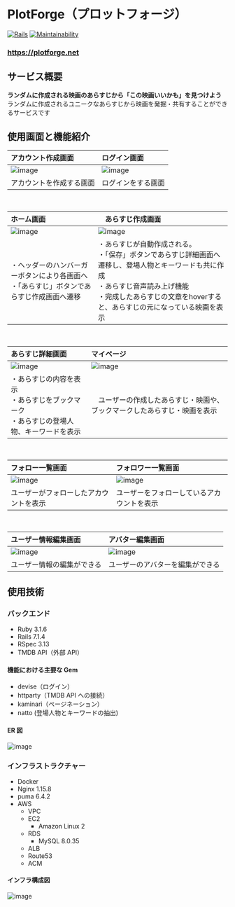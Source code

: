 # PlotForge（プロットフォージ）

[![Rails](https://img.shields.io/badge/Rails-v6.1.6-%23a72332)](https://rubygems.org/gems/rails/versions/6.1.6)
[![Maintainability](https://api.codeclimate.com/v1/badges/d31e5fff03ec3ea494fa/maintainability)](https://codeclimate.com/github/maixhashi/plotforge/maintainability)

### **https://plotforge.net**

## サービス概要
**ランダムに作成される映画のあらすじから「この映画いいかも」を見つけよう**
<br>
ランダムに作成されるユニークなあらすじから映画を発掘・共有することができるサービスです

## 使用画面と機能紹介

| アカウント作成画面                                                         | ログイン画面                                                                                             |
| :------------------------------------------------------------------- | :----------------------------------------------------------------------------------------------------- |
| ![image](https://github.com/user-attachments/assets/b3b0623f-0a2c-43f6-be0f-fe0eab8635c8) |![image](https://github.com/user-attachments/assets/1d05126b-5e1a-44b5-8698-3d881a4e7481)|
| アカウントを作成する画面              | ログインをする画面 |

<br>

| ホーム画面                                                         |　あらすじ作成画面                                                                                             |
| :------------------------------------------------------------------- | :----------------------------------------------------------------------------------------------------- |
| ![image](https://github.com/user-attachments/assets/f0222456-d72a-45f7-98f4-03ddca57d7e3)|![image](https://github.com/user-attachments/assets/e1f4741e-65af-46c7-9e36-2c03f13637f8)|
|・ヘッダーのハンバーガーボタンにより各画面へ<br>・「あらすじ」ボタンであらすじ作成画面へ遷移|・あらすじが自動作成される。<br>・「保存」ボタンであらすじ詳細画面へ遷移し、登場人物とキーワードも共に作成<br>・あらすじ音声読み上げ機能<br>・完成したあらすじの文章をhoverすると、あらすじの元になっている映画を表示 |

<br>

| あらすじ詳細画面                                                                                                                | マイページ                                                                                                        |
| :------------------------------------------------------------------------------------------------------------------------- | :-------------------------------------------------------------------------------------------------------------------------- |
| ![image](https://github.com/user-attachments/assets/70cd0c80-edd2-4906-9858-e08992772459)| ![image](https://github.com/user-attachments/assets/fda73824-65f5-4611-a482-5fef6589b15a)|
|・あらすじの内容を表示<br>・あらすじをブックマーク<br>・あらすじの登場人物、キーワードを表示|　ユーザーの作成したあらすじ・映画や、ブックマークしたあらすじ・映画を表示 |

<br>

| フォロー一覧画面                                                                                                                | フォロワー一覧画面                                                                                                        |
| :------------------------------------------------------------------------------------------------------------------------- | :-------------------------------------------------------------------------------------------------------------------------- |
| ![image](https://github.com/user-attachments/assets/61fa8677-8493-45c9-955d-87733e2157b6)| ![image](https://github.com/user-attachments/assets/cc8b3ab9-898b-443c-9d04-ac31cd6ab832) |
|ユーザーがフォローしたアカウントを表示 | ユーザーをフォローしているアカウントを表示 |

<br>

| ユーザー情報編集画面                                                                                                                | アバター編集画面                                                                                                        |
| :------------------------------------------------------------------------------------------------------------------------- | :-------------------------------------------------------------------------------------------------------------------------- |
| ![image](https://github.com/user-attachments/assets/a197b5cb-2873-4a86-8e85-b3c99dfcdcd7)|![image](https://github.com/user-attachments/assets/f0f9cb0b-bc35-4afc-b923-f820eab6db6d)|
|ユーザー情報の編集ができる | ユーザーのアバターを編集ができる |


## 使用技術

### バックエンド

- Ruby 3.1.6
- Rails 7.1.4
- RSpec 3.13
- TMDB API（外部 API）

#### 機能における主要な Gem

- devise（ログイン）
- httparty（TMDB API への接続）
- kaminari（ページネーション）
- natto (登場人物とキーワードの抽出)

#### ER 図
![image](https://github.com/user-attachments/assets/9a2c1be4-8dc9-42d5-b70c-52ba370647a1)


### インフラストラクチャー

- Docker
- Nginx 1.15.8
- puma 6.4.2
- AWS
  - VPC
  - EC2
    - Amazon Linux 2
  - RDS
    - MySQL 8.0.35
  - ALB
  - Route53
  - ACM

#### インフラ構成図
![image](https://github.com/user-attachments/assets/e57016a5-ee32-4561-8b7f-9c21f9ffa0b6)
